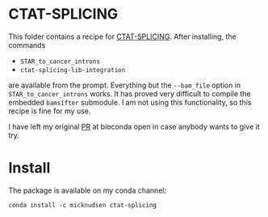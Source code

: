 # CTAT-SPLICING

This folder contains a recipe for [CTAT-SPLICING](https://github.com/ncip/ctat-splicing). After installing, the commands

* `STAR_to_cancer_introns`
* `ctat-splicing-lib-integration`

are available from the prompt. Everything but the `--bam_file` option in `STAR_to_cancer_introns` works. It has proved very difficult to compile the embedded `bamsifter` submodule. I am not using this functionality, so this recipe is fine for my use.

I have left my original [PR](https://github.com/bioconda/bioconda-recipes/pull/48109) at bioconda open in case anybody wants to give it try.

# Install

The package is available on my conda channel:

```
conda install -c micknudsen ctat-splicing
```
